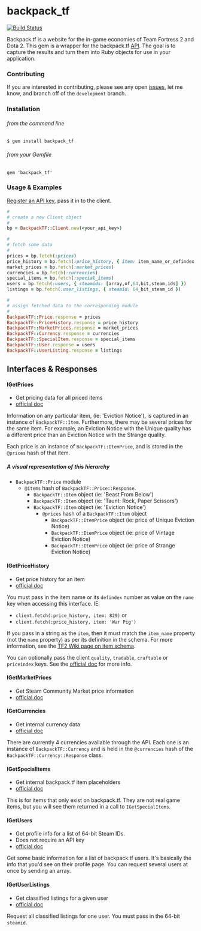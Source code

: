 # backpack_tf

[![Build Status](https://travis-ci.org/NerdDiffer/backpack_tf.svg?branch=master)](https://travis-ci.org/NerdDiffer/backpack_tf)

Backpack.tf is a website for the in-game economies of Team Fortress 2 and
Dota 2. This gem is a wrapper for the backpack.tf [API](http://backpack.tf/api).
The goal is to capture the results and turn them into Ruby objects for use in
your application.

### Contributing

If you are interested in contributing, please see any open
[issues](https://github.com/NerdDiffer/backpack_tf/issues), let me know, and
branch off of the `development` branch.

### Installation

###### from the command line

`$ gem install backpack_tf`

###### from your Gemfile

`gem 'backpack_tf'`

### Usage & Examples

[Register an API key](http://backpack.tf/developer), pass it in to the client.

``` ruby
#
# create a new Client object
#
bp = BackpackTF::Client.new(<your_api_key>)

#
# fetch some data
#
prices = bp.fetch(:prices)
price_history = bp.fetch(:price_history, { item: item_name_or_defindex })
market_prices = bp.fetch(:market_prices)
currencies = bp.fetch(:currencies)
special_items = bp.fetch(:special_items)
users = bp.fetch(:users, { steamids: [array,of,64,bit,steam,ids] })
listings = bp.fetch(:user_listings, { steamid: 64_bit_steam_id })

#
# assign fetched data to the corresponding module
#
BackpackTF::Price.response = prices
BackpackTF::PriceHistory.response = price_history
BackpackTF::MarketPrices.response = market_prices
BackpackTF::Currency.response = currencies
BackpackTF::SpecialItem.response = special_items
BackpackTF::User.response = users
BackpackTF::UserListing.response = listings
```

## Interfaces & Responses

#### IGetPrices

* Get pricing data for all priced items
* [official doc](http://backpack.tf/api/prices)

Information on any particular item, (ie: 'Eviction Notice'), is captured in an
instance of `BackpackTF::Item`. Furthermore, there may be several prices for the
same item. For example, an Eviction Notice with the Unique quality has a
different price than an Eviction Notice with the Strange quality.

Each price is an instance of `BackpackTF::ItemPrice`, and is stored in the
`@prices` hash of that item.

##### A visual representation of this hierarchy

* `BackpackTF::Price` module
  * `@items` hash of `BackpackTF::Price::Response`.
    * `BackpackTF::Item` object (ie: 'Beast From Below')
    * `BackpackTF::Item` object (ie: 'Taunt: Rock, Paper Scissors')
    * `BackpackTF::Item` object (ie: 'Eviction Notice')
      * `@prices` hash of a `BackpackTF::Item` object
        * `BackpackTF::ItemPrice` object (ie: price of Unique Eviction Notice)
        * `BackpackTF::ItemPrice` object (ie: price of Vintage Eviction Notice)
        * `BackpackTF::ItemPrice` object (ie: price of Strange Eviction Notice)

#### IGetPriceHistory

* Get price history for an item
* [official doc](http://backpack.tf/api/pricehistory)

You must pass in the item name or its `defindex` number as value on the `name`
key when accessing this interface. IE:

* `client.fetch(:price_history, item: 829)` or
* `client.fetch(:price_history, item: 'War Pig')`

If you pass in a string as the `item`, then it must match the `item_name`
property (not the `name` property) as per its definition in the schema. For more
information, see the
[TF2 Wiki page on item schema](https://wiki.teamfortress.com/wiki/Item_schema).

You can optionally pass the client `quality`, `tradable`, `craftable` or
`priceindex` keys. See the
[official doc](http://backpack.tf/api/pricehistory) for more info.

#### IGetMarketPrices

* Get Steam Community Market price information
* [official doc](http://backpack.tf/api/market)

#### IGetCurrencies

* Get internal currency data
* [official doc](http://backpack.tf/api/currencies)

There are currently 4 currencies available through the API.
Each one is an instance of `BackpackTF::Currency` and is held in the
`@currencies` hash of the `BackpackTF::Currency::Response` class.

#### IGetSpecialItems

* Get internal backpack.tf item placeholders
* [official doc](http://backpack.tf/api/special)

This is for items that only exist on backpack.tf. They are not real game items,
but you will see them returned in a call to `IGetSpecialItems`.

#### IGetUsers

* Get profile info for a list of 64-bit Steam IDs.
* Does not require an API key
* [official doc](http://backpack.tf/api/users)

Get some basic information for a list of backpack.tf users. It's basically the
info that you'd see on their profile page.
You can request several users at once by sending an array.

#### IGetUserListings

* Get classified listings for a given user
* [official doc](http://backpack.tf/api/classifieds)

Request all classified listings for one user.
You must pass in the 64-bit `steamid`.
